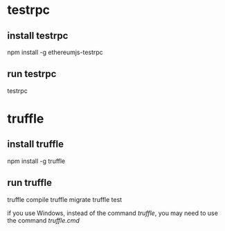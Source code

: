 # testrpc
## install testrpc
npm install -g ethereumjs-testrpc
## run testrpc
testrpc

# truffle
## install truffle
npm install -g truffle

## run truffle
truffle compile
truffle migrate
truffle test

if you use Windows, instead of the command *truffle*, you may need to use the command *truffle.cmd*
